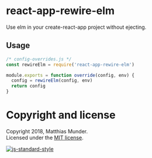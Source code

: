 # react-app-rewire-elm

Use elm in your create-react-app project without ejecting.

## Usage

```js
/* config-overrides.js */
const rewireElm = require('react-app-rewire-elm')

module.exports = function override(config, env) {
  config = rewireElm(config, env)
  return config
}
```

# Copyright and license

Copyright 2018, Matthias Munder.  
Licensed under the [MIT license](./LICENSE).

[![js-standard-style](https://cdn.rawgit.com/feross/standard/master/badge.svg)](https://github.com/feross/standard)

